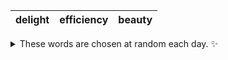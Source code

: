 <!-- word_basket start -->
| delight | efficiency | beauty |
| :-----: | :--------: | :----: |

<details>
  <summary>These words are chosen at random each day. ✨</summary>
  Take a look inside this repo to see how that works.
</details>
<!-- word_basket end -->
